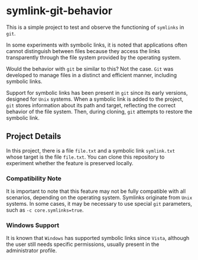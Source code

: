 # symlink-git-behavior

This is a simple project to test and observe the functioning of `symlinks` in `git`.

In some experiments with symbolic links, it is noted that applications often cannot distinguish between files because they access the links transparently through the file system provided by the operating system.

Would the behavior with `git` be similar to this? Not the case. `Git` was developed to manage files in a distinct and efficient manner, including symbolic links.

Support for symbolic links has been present in `git` since its early versions, designed for `Unix` systems. When a symbolic link is added to the project, `git` stores information about its path and target, reflecting the correct behavior of the file system. Then, during cloning, `git` attempts to restore the symbolic link.

## Project Details

In this project, there is a file `file.txt` and a symbolic link `symlink.txt` whose target is the file `file.txt`. You can clone this repository to experiment whether the feature is preserved locally.

### Compatibility Note

It is important to note that this feature may not be fully compatible with all scenarios, depending on the operating system. Symlinks originate from `Unix` systems. In some cases, it may be necessary to use special `git` parameters, such as `-c core.symlinks=true`.

### Windows Support

It is known that `Windows` has supported symbolic links since `Vista`, although the user still needs specific permissions, usually present in the administrator profile.
